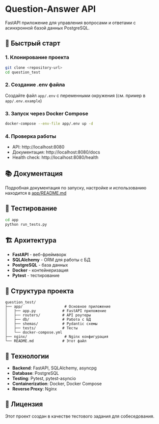 # Question-Answer API

FastAPI приложение для управления вопросами и ответами с асинхронной базой данных PostgreSQL.

## 🚀 Быстрый старт

### 1. Клонирование проекта
```bash
git clone <repository-url>
cd question_test
```

### 2. Создание .env файла
Создайте файл `app/.env` с переменными окружения (см. пример в `app/.env.example`)

### 3. Запуск через Docker Compose
```bash
docker-compose --env-file app/.env up -d
```

### 4. Проверка работы
- API: http://localhost:8080
- Документация: http://localhost:8080/docs
- Health check: http://localhost:8080/health

## 📚 Документация

Подробная документация по запуску, настройке и использованию находится в [app/README.md](app/README.md)

## 🧪 Тестирование

```bash
cd app
python run_tests.py
```

## 🏗️ Архитектура

- **FastAPI** - веб-фреймворк
- **SQLAlchemy** - ORM для работы с БД
- **PostgreSQL** - база данных
- **Docker** - контейнеризация
- **Pytest** - тестирование

## 📁 Структура проекта

```
question_test/
├── app/                   # Основное приложение
│   ├── app.py            # FastAPI приложение
│   ├── routers/          # API роутеры
│   ├── db/               # Работа с БД
│   ├── shemas/           # Pydantic схемы
│   ├── tests/            # Тесты
│   └── docker-compose.yml
├── nginx/                 # Nginx конфигурация
└── README.md             # Этот файл
```

## 🔧 Технологии

- **Backend**: FastAPI, SQLAlchemy, asyncpg
- **Database**: PostgreSQL
- **Testing**: Pytest, pytest-asyncio
- **Containerization**: Docker, Docker Compose
- **Reverse Proxy**: Nginx

## 📝 Лицензия

Этот проект создан в качестве тестового задания для собеседования.
